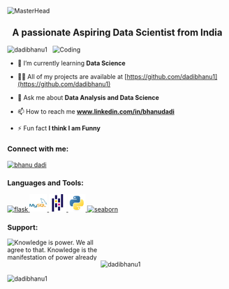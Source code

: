 ![MasterHead](https://github.com/dadibhanu1/dadibhanu1/assets/158495835/e9cefe3a-394f-4e66-b4a7-46cd1ea732ae)


<h2 align="center">A passionate Aspiring Data Scientist from India</h2>
<img align="right" alt="Coding" width="400" src="https://user-images.githubusercontent.com/59734313/157189039-c09b3e38-9f42-42c0-ab54-14f1574190a7.gif">


<p align="left"> <img src="https://komarev.com/ghpvc/?username=dadibhanu1&label=Profile%20views&color=0e75b6&style=flat" alt="dadibhanu1" /> </p>

- 🌱 I’m currently learning **Data Science**

- 👨‍💻 All of my projects are available at [https://github.com/dadibhanu1](https://github.com/dadibhanu1)

- 💬 Ask me about **Data Analysis and Data Science**

- 📫 How to reach me **www.linkedin.com/in/bhanudadi**

- ⚡ Fun fact **I think I am Funny**

<h3 align="left">Connect with me:</h3>
<p align="left">
<a href="https://linkedin.com/in/bhanudadi" target="blank"><img align="center" src="https://raw.githubusercontent.com/rahuldkjain/github-profile-readme-generator/master/src/images/icons/Social/linked-in-alt.svg" alt="bhanu dadi" height="30" width="40" /></a>
</p>

<h3 align="left">Languages and Tools:</h3>
<p align="left"> <a href="https://flask.palletsprojects.com/" target="_blank" rel="noreferrer"> <img src="https://www.vectorlogo.zone/logos/pocoo_flask/pocoo_flask-icon.svg" alt="flask" width="40" height="40"/> </a> <a href="https://www.mysql.com/" target="_blank" rel="noreferrer"> <img src="https://raw.githubusercontent.com/devicons/devicon/master/icons/mysql/mysql-original-wordmark.svg" alt="mysql" width="40" height="40"/> </a> <a href="https://pandas.pydata.org/" target="_blank" rel="noreferrer"> <img src="https://raw.githubusercontent.com/devicons/devicon/2ae2a900d2f041da66e950e4d48052658d850630/icons/pandas/pandas-original.svg" alt="pandas" width="40" height="40"/> </a> <a href="https://www.python.org" target="_blank" rel="noreferrer"> <img src="https://raw.githubusercontent.com/devicons/devicon/master/icons/python/python-original.svg" alt="python" width="40" height="40"/> </a> <a href="https://seaborn.pydata.org/" target="_blank" rel="noreferrer"> <img src="https://seaborn.pydata.org/_images/logo-mark-lightbg.svg" alt="seaborn" width="40" height="40"/> </a> </p>

<h3 align="left">Support:</h3>
<p><a href="https://www.buymeacoffee.com/ Knowledge is power. We all agree to that. Knowledge is the manifestation of power already inside in man. 2-> Whatever makes you weak – physical, intellectual or mental. Abandon it like poison."> <img align="left" src="https://cdn.buymeacoffee.com/buttons/v2/default-yellow.png" height="50" width="210" alt=" Knowledge is power. We all agree to that. Knowledge is the manifestation of power already inside in man. 2-> Whatever makes you weak – physical, intellectual or mental. Abandon it like poison." /></a></p><br><br>

<p>&nbsp;<img align="center" src="https://github-readme-stats.vercel.app/api?username=dadibhanu1&show_icons=true&locale=en" alt="dadibhanu1" /></p>

<p><img align="center" src="https://github-readme-streak-stats.herokuapp.com/?user=dadibhanu1&" alt="dadibhanu1" /></p> 


  



